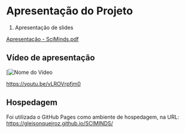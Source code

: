 # Apresentação do Projeto
1. Apresentação de slides

[Apresentação - SciMinds.pdf](https://github.com/ICEI-PUC-Minas-PMV-ADS/pmv-ads-2023-2-e1-proj-web-t14-sciminds/blob/main/documentos/img/ScimindsPDF.pdf)


## Vídeo de apresentação

[![Nome do Vídeo](https://youtu.be/vLROVrpfjm0)

https://youtu.be/vLROVrpfjm0

## Hospedagem

Foi utilizada o GitHub Pages como ambiente de hospedagem, na URL: https://gleisonqueiroz.github.io/SCIMINDS/
